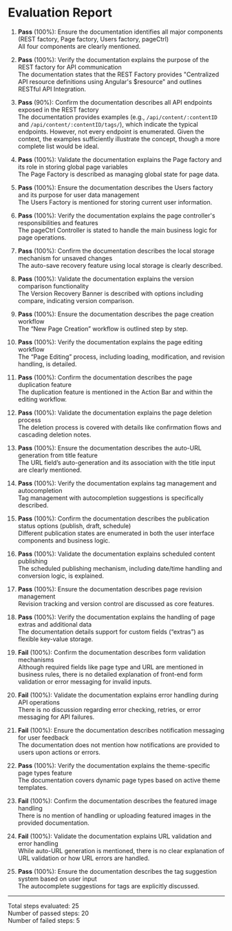 # Evaluation Report

1. **Pass** (100%): Ensure the documentation identifies all major components (REST factory, Page factory, Users factory, pageCtrl)  
   All four components are clearly mentioned.

2. **Pass** (100%): Verify the documentation explains the purpose of the REST factory for API communication  
   The documentation states that the REST Factory provides "Centralized API resource definitions using Angular's $resource" and outlines RESTful API Integration.

3. **Pass** (90%): Confirm the documentation describes all API endpoints exposed in the REST factory  
   The documentation provides examples (e.g., `/api/content/:contentID` and `/api/content/:contentID/tags/`), which indicate the typical endpoints. However, not every endpoint is enumerated. Given the context, the examples sufficiently illustrate the concept, though a more complete list would be ideal.

4. **Pass** (100%): Validate the documentation explains the Page factory and its role in storing global page variables  
   The Page Factory is described as managing global state for page data.

5. **Pass** (100%): Ensure the documentation describes the Users factory and its purpose for user data management  
   The Users Factory is mentioned for storing current user information.

6. **Pass** (100%): Verify the documentation explains the page controller's responsibilities and features  
   The pageCtrl Controller is stated to handle the main business logic for page operations.

7. **Pass** (100%): Confirm the documentation describes the local storage mechanism for unsaved changes  
   The auto-save recovery feature using local storage is clearly described.

8. **Pass** (100%): Validate the documentation explains the version comparison functionality  
   The Version Recovery Banner is described with options including compare, indicating version comparison.

9. **Pass** (100%): Ensure the documentation describes the page creation workflow  
   The “New Page Creation” workflow is outlined step by step.

10. **Pass** (100%): Verify the documentation explains the page editing workflow  
    The “Page Editing” process, including loading, modification, and revision handling, is detailed.

11. **Pass** (100%): Confirm the documentation describes the page duplication feature  
    The duplication feature is mentioned in the Action Bar and within the editing workflow.

12. **Pass** (100%): Validate the documentation explains the page deletion process  
    The deletion process is covered with details like confirmation flows and cascading deletion notes.

13. **Pass** (100%): Ensure the documentation describes the auto-URL generation from title feature  
    The URL field’s auto-generation and its association with the title input are clearly mentioned.

14. **Pass** (100%): Verify the documentation explains tag management and autocompletion  
    Tag management with autocompletion suggestions is specifically described.

15. **Pass** (100%): Confirm the documentation describes the publication status options (publish, draft, schedule)  
    Different publication states are enumerated in both the user interface components and business logic.

16. **Pass** (100%): Validate the documentation explains scheduled content publishing  
    The scheduled publishing mechanism, including date/time handling and conversion logic, is explained.

17. **Pass** (100%): Ensure the documentation describes page revision management  
    Revision tracking and version control are discussed as core features.

18. **Pass** (100%): Verify the documentation explains the handling of page extras and additional data  
    The documentation details support for custom fields (“extras”) as flexible key-value storage.

19. **Fail** (100%): Confirm the documentation describes form validation mechanisms  
    Although required fields like page type and URL are mentioned in business rules, there is no detailed explanation of front-end form validation or error messaging for invalid inputs.

20. **Fail** (100%): Validate the documentation explains error handling during API operations  
    There is no discussion regarding error checking, retries, or error messaging for API failures.

21. **Fail** (100%): Ensure the documentation describes notification messaging for user feedback  
    The documentation does not mention how notifications are provided to users upon actions or errors.

22. **Pass** (100%): Verify the documentation explains the theme-specific page types feature  
    The documentation covers dynamic page types based on active theme templates.

23. **Fail** (100%): Confirm the documentation describes the featured image handling  
    There is no mention of handling or uploading featured images in the provided documentation.

24. **Fail** (100%): Validate the documentation explains URL validation and error handling  
    While auto-URL generation is mentioned, there is no clear explanation of URL validation or how URL errors are handled.

25. **Pass** (100%): Ensure the documentation describes the tag suggestion system based on user input  
    The autocomplete suggestions for tags are explicitly discussed.

---

Total steps evaluated: 25  
Number of passed steps: 20  
Number of failed steps: 5
